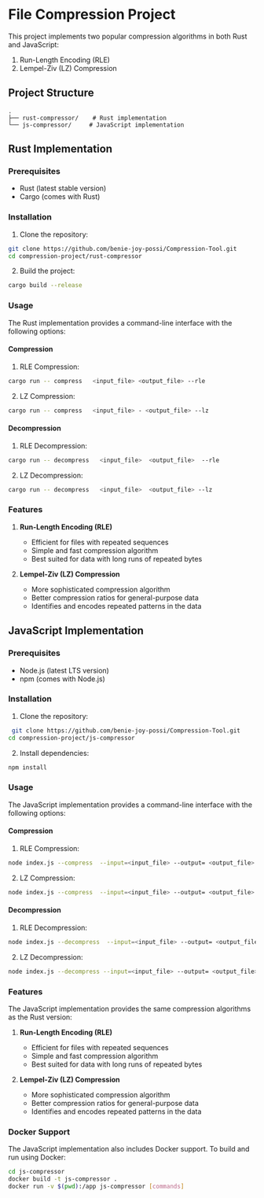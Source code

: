 # File Compression Project

This project implements two popular compression algorithms in both Rust and JavaScript:

1. Run-Length Encoding (RLE)
2. Lempel-Ziv (LZ) Compression

## Project Structure

```
.
├── rust-compressor/    # Rust implementation
└── js-compressor/     # JavaScript implementation
```

## Rust Implementation

### Prerequisites

- Rust (latest stable version)
- Cargo (comes with Rust)

### Installation

1. Clone the repository:

```bash
git clone https://github.com/benie-joy-possi/Compression-Tool.git
cd compression-project/rust-compressor
```

2. Build the project:

```bash
cargo build --release
```

### Usage

The Rust implementation provides a command-line interface with the following options:

#### Compression

1. RLE Compression:

```bash
cargo run -- compress   <input_file> <output_file> --rle
```

2. LZ Compression:

```bash
cargo run -- compress   <input_file> - <output_file> --lz
```

#### Decompression

1. RLE Decompression:

```bash
cargo run -- decompress   <input_file>  <output_file>  --rle
```

2. LZ Decompression:

```bash
cargo run -- decompress   <input_file>  <output_file> --lz
```

### Features

1. **Run-Length Encoding (RLE)**

   - Efficient for files with repeated sequences
   - Simple and fast compression algorithm
   - Best suited for data with long runs of repeated bytes

2. **Lempel-Ziv (LZ) Compression**
   - More sophisticated compression algorithm
   - Better compression ratios for general-purpose data
   - Identifies and encodes repeated patterns in the data

## JavaScript Implementation

### Prerequisites

- Node.js (latest LTS version)
- npm (comes with Node.js)

### Installation

1. Clone the repository:

```bash
 git clone https://github.com/benie-joy-possi/Compression-Tool.git
cd compression-project/js-compressor
```

2. Install dependencies:

```bash
npm install
```

### Usage

The JavaScript implementation provides a command-line interface with the following options:

#### Compression

1. RLE Compression:

```bash
node index.js --compress  --input=<input_file> --output= <output_file> --rle
```

2. LZ Compression:

```bash
node index.js --compress  --input=<input_file> --output= <output_file>  --lz
```

#### Decompression

1. RLE Decompression:

```bash
node index.js --decompress  --input=<input_file> --output= <output_file> --rle
```

2. LZ Decompression:

```bash
node index.js --decompress --input=<input_file> --output= <output_file> --lz
```

### Features

The JavaScript implementation provides the same compression algorithms as the Rust version:

1. **Run-Length Encoding (RLE)**

   - Efficient for files with repeated sequences
   - Simple and fast compression algorithm
   - Best suited for data with long runs of repeated bytes

2. **Lempel-Ziv (LZ) Compression**
   - More sophisticated compression algorithm
   - Better compression ratios for general-purpose data
   - Identifies and encodes repeated patterns in the data

### Docker Support

The JavaScript implementation also includes Docker support. To build and run using Docker:

```bash
cd js-compressor
docker build -t js-compressor .
docker run -v $(pwd):/app js-compressor [commands]
```

